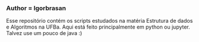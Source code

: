 ### Author = Igorbrasan
Esse repositório contém os scripts estudados na matéria Estrutura de dados e Algoritmos na UFBa.
Aqui está feito principalmente em python ou jupyter. 
Talvez use um pouco de java :)
